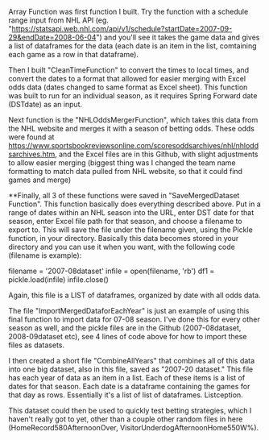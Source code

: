 Array Function was first function I built. Try the function with a schedule range input from NHL API (eg. "https://statsapi.web.nhl.com/api/v1/schedule?startDate=2007-09-29&endDate=2008-06-04") and you'll see it takes the game data and gives a list of dataframes for the data (each date is an item in the list, comtaining each game as a row in that dataframe).

Then I built "CleanTimeFunction" to convert the times to local times, and convert the dates to a format that allowed for easier merging with Excel odds data (dates changed to same format as Excel sheet). This function was built to run for an individual season, as it requires Spring Forward date (DSTdate) as an input.

Next function is the "NHLOddsMergerFunction", which takes this data from the NHL website and merges it with a season of betting odds. These odds were found at https://www.sportsbookreviewsonline.com/scoresoddsarchives/nhl/nhloddsarchives.htm,
and the Excel files are in this Github, with slight adjustments to allow easier merging (biggest thing was I changed the team name formatting to match data pulled from NHL website, so that it could find games and merge)

**Finally, all 3 of these functions were saved in "SaveMergedDataset Function". This function basically does everything described above. Put in a range of dates within an NHL season into the URL, enter DST date for that season, enter Excel file path for that season, and choose a filename to export to. This will save the file under the filename given, using the Pickle function, in your directory. Basically this data becomes stored in your directory and you can use it when you want, with the following code (filename is example):

filename = '2007-08dataset'
infile = open(filename, 'rb')
df1 = pickle.load(infile)
infile.close()

Again, this file is a LIST of dataframes, organized by date with all odds data.

The file "ImportMergedDataforEachYear" is just an example of using this final function to import data for 07-08 season. I've done this for every other season as well, and the pickle files are in the Github (2007-08dataset, 2008-09dataset etc), see 4 lines of code above for how to import these files as datasets. 

I then created a short file "CombineAllYears" that combines all of this data into one big dataset, also in this file, saved as "2007-20 dataset." This file has each year of data as an item in a list. Each of these items is a list of dates for that season. Each date is a dataframe containing the games for that day as rows. Essentially it's a list of list of dataframes. Listception.

This dataset could then be used to quickly test betting strategies, which I haven't really got to yet, other than a couple other random files in here (HomeRecord580AfternoonOver, VisitorUnderdogAfternoonHome550W%).









